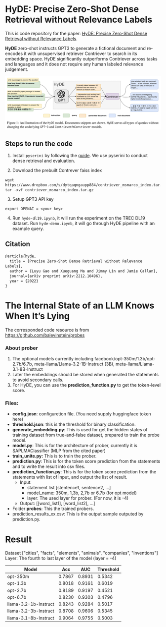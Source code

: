 # HyDE: Precise Zero-Shot Dense Retrieval without Relevance Labels

This is code repository for the paper: [HyDE: Precise Zero-Shot Dense Retrieval without Relevance Labels](https://arxiv.org/abs/2212.10496).

**HyDE** zero-shot instructs GPT3 to generate a fictional document and re-encodes it with unsupervised retriever Contriever to search in its embedding space.
HyDE significantly outperforms Contriever across tasks and languages and it does not require any human labeled relevance judgement.

![approach](hyde-base/approach.png)

## Steps to run the code

1. Install `pyserini` by following the [guide](https://github.com/castorini/pyserini#-installation). We use pyserini to conduct dense retrieval and evaluation.


2. Download the prebuilt Contrever faiss index
```
wget  https://www.dropbox.com/s/dytqaqngaupp884/contriever_msmarco_index.tar.gz
tar -xvf contriever_msmarco_index.tar.gz
```

3. Setup GPT3 API key

```
export OPENAI = <your key>
```

4. Run `hyde-dl19.ipynb`, it will run the experiment on the TREC DL19 dataset. Run `hyde-demo.ipynb`, it will go through HyDE pipeline with an example query.


## Citation

```
@article{hyde,
  title = {Precise Zero-Shot Dense Retrieval without Relevance Labels},
  author = {Luyu Gao and Xueguang Ma and Jimmy Lin and Jamie Callan},
  journal={arXiv preprint arXiv:2212.10496},
  year = {2022}
}
```

# The Internal State of an LLM Knows When It’s Lying
The corresponded code resource is from https://github.com/balevinstein/probes

### About prober

1. The optional models currently including facebook/opt-350m/1.3b/opt-2.7b/6.7b, meta-llama/Llama-3.2-1B-Instruct (3B), meta-llama/Llama-3.1-8B-Instruct
2. Later the embeddings should be stored when generated the statements to avoid secondary calls.
3. For HyDE, you can use the **prediction_function.py** to get the token-level score.


### Files:

- **config.josn**: configuretion file. (You need supply huggingface token here)
- **threshold.json**: this is the threshold for binary classification.
- **generate_embedding.py**: This is used for get the hidden states of training dataset from true-and-false dataset, prepared to train the probe model.
- **model.py**: This is for the architecture of prober, currently it is SAPLMAClassifier (MLP from the cited paper)
- **train_unite.py:** This is to train the prober.
- **prediction.py**: This is for the token score prediction from the statements and to write the result into csv files.
- **prediction_function.py**: This is for the token score prediction from the statements with list of input, and output the list of result.
	- Input: 
		- statement list [stentence1, sentence2, …]
		- model_name: 350m, 1,3b, 2,7b or 6.7b (for opt model)
		- layer: The used layer for prober. (For now, it is -4)
	- Output:  [[word_list1], [word_list2], ...]
- Folder **probes**: This the trained probers.
- prediction_results_xx.csv: This is the output sample outputed by prediction.py.


# Result

Dataset ["cities", "facts", "elements", "animals", "companies", "inventions"]
Layer: The fourth to last layer of the model (layer = -4)

| Model                     | Acc    | AUC    | Threshold |
|---------------------------|--------|--------|-----------|
| opt-350m                  | 0.7867 | 0.8931 | 0.5342    |
| opt-1.3b                  | 0.8018 | 0.9161 | 0.6019    |
| opt-2.7b                  | 0.8189 | 0.9197 | 0.4521    |
| opt-6.7b                  | 0.8230 | 0.9303 | 0.4796    |
| llama-3.2-1b-Instruct     | 0.8243 | 0.9284 | 0.5017    |
| llama-3.2-3b-Instruct     | 0.8708 | 0.9606 | 0.5345    |
| llama-3.1-8b-Instruct     | 0.9064 | 0.9755 | 0.5003    |
